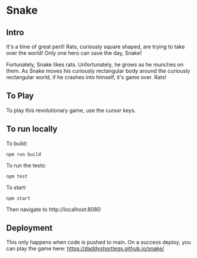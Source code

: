 # Snake

## Intro

It's a time of great peril! Rats, curiously square shaped, are trying to take over
the world! Only one hero can save the day, Snake!

Fortunately, Snake likes rats. Unfortunately, he grows as he munches on them. As
Snake moves his curiously rectangular body around the curiously rectangular world,
if he crashes into himself, it's game over. Rats!

## To Play

To play this revolutionary game, use the cursor keys.

## To run locally

To build:

`npm run build`

To run the tests:

`npm test`

To start:

`npm start`

Then navigate to http://localhost:8080

## Deployment

This only happens when code is pushed to main.
On a success deploy, you can play the game here: https://daddyshortlegs.github.io/snake/
